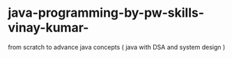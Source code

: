 # java-programming-by-pw-skills-vinay-kumar-
from scratch to advance java concepts  ( java with DSA and system design )
